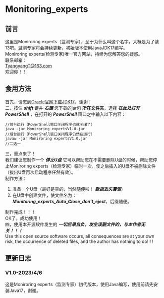 # Monitoring_experts
## 前言 
这里是Moniroring experts（监测专家），至于为什么叫这个名字，大概是为了装13吧。监测专家将会持续更新，初始版本使用JavaJDK17编写。  
Moniroring experts(检测专家)唯一官方网站，持续为您解答您的疑惑。  
联系邮箱：  
TyangyangT@163.com  
欢迎你！！  
## 食用方法
首先，请您到[Oracle官网下载JDK17](https://download.oracle.com/java/17/latest/jdk-17_windows-x64_bin.exe)，谢谢！  
二，按住 ***shift*** 键并 ***右键*** 您下载的jar包  **所在文件夹**，选择  ***在此处打开PowerShell*** ，在打开的 ***PowerShell*** 窗口之中输入以下内容：    

    //前台运行（PowerShell窗口关闭程序也就关闭了）
    java -jar Moniroring expertsV1.0.jar
    //后台运行（PowerShell窗口关闭程序仍然在运行）
    javaw -jar Moniroring expertsV1.0.jar
    //二选一

三，重点来了！   
我们建议您制作一个  ***停止U盘***  它可以帮助您在不需要删除U盘的时候，帮助您停止Moniroring experts（检测专家）临时一次，使之后插入的U盘不被删除文件（拔出U盘再次启动程序任然有效）。  
制作方法：  
1. 准备一个U盘（最好是空的，当然随便啦！ ***数据丢失警告***）
2. 在U盘中创建文件，使文件名为： ***Monitoring_experts_Auto_Close_don't_eject***，后缀随便。  

制作完成！！！  
OK了。成功使用！  
四，使用本开源软件发生的 ***一切后果自负，发生误删文件的，与本作者无关！！！***   
    Use this open source software occurs, all consequences are at your own risk, the occurrence of deleted files, and the author has nothing to do! ! !
## 更新日志  
### V1.0-2023/4/6
这是Moniroring experts（监测专家）初代版本，使用Java编写，使用前请先安装Java17，谢谢。  
